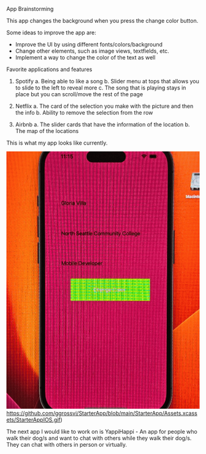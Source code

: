 App Brainstorming

This app changes the background when you press the change color button.  

Some ideas to improve the app are: 

- Improve the UI by using different fonts/colors/background
- Change other elements, such as image views, textfields, etc.
- Implement a way to change the color of the text as well

Favorite applications and features
1. Spotify
   a. Being able to like a song
   b. Slider menu at tops that allows you to slide to the left to reveal more
   c. The song that is playing stays in place but you can scroll/move the rest of the page  
2. Netflix
   a. The card of the selection you make with the picture and then the info
   b. Ability to remove the selection from the row
  
3. Airbnb
   a. The slider cards that have the information of the location 
   b. The map of the locations

This is what my app looks like currently.  
  
![](https://github.com/ggrossvi/StarterApp/blob/main/StarterApp/Assets.xcassets/StarterAppIOS.gif)https://github.com/ggrossvi/StarterApp/blob/main/StarterApp/Assets.xcassets/StarterAppIOS.gif)


The next app I would like to work on is YappiHappi - An app for people who walk their dog/s and want to chat with others while they walk their dog/s.  They can chat with others in person or virtually.  
